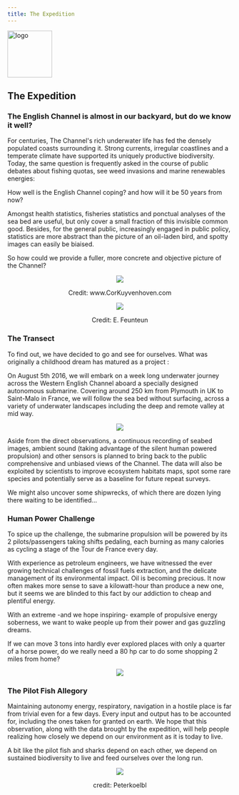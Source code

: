 ```yaml
---
title: The Expedition
---
```


<div class="row">
<div class="span1.5">

<img
 style="border: 0px solid ; width: 100px; height: 105px;"
 alt="logo" src="/images/LogoENL.gif">

</div>

<div class="span10.5">
<h2>The Expedition</h2>
</div>

</div>

### The English Channel is almost in our backyard, but do we know it well?

For centuries, The Channel's rich underwater life has fed the densely populated coasts surrounding it. 
Strong currents, irregular coastlines and a temperate climate 
have supported its uniquely productive biodiversity. 
Today, the same question is frequently asked in the course of public debates 
about fishing quotas, see weed invasions and marine renewables energies:

How well is the English Channel coping? and how will it be 50 years from now?

Amongst health statistics, fisheries statistics and ponctual analyses of the sea bed are useful, 
but only cover a small fraction of this invisible common good. 
Besides, for the general public, increasingly engaged in public policy,
statistics are more abstract than the picture of an oil-laden bird, 
and spotty images can easily be biaised.

So how could we provide a fuller, more concrete and objective picture of the Channel?

<div style="text-align: center;">

![](/images/Cor-Kuyvenhoven-3046.jpg)
<p>Credit: www.CorKuyvenhoven.com</p>

![](/images/DSC_6277.jpg)
<p>Credit: E. Feunteun</p>

</div>

### The Transect

To find out, we have decided to go and see for ourselves. What was originally a childhood dream has matured as a project :

On August 5th 2016, we will embark on a week long underwater journey across the Western English Channel
aboard a specially designed autonomous submarine. 
Covering around 250 km from Plymouth in UK to Saint-Malo in France, 
we will follow the sea bed without surfacing, 
across a variety of underwater landscapes including the deep and remote valley at mid way.

<div style="text-align: center;">

![](/images/Route.jpg)

</div>

Aside from the direct observations, a continuous recording of seabed images, 
ambient sound (taking advantage of the silent human powered propulsion) and other sensors is planned
to bring back to the public comprehensive and unbiased views of the Channel. 
The data will also be exploited by scientists to improve ecosystem habitats maps, 
spot some rare species and potentially serve as a baseline for future repeat surveys.

We might also uncover some shipwrecks, 
of which there are dozen lying there waiting to be identified...


### Human Power Challenge

To spice up the challenge,
the submarine propulsion will be powered by its 2 pilots/passengers taking shifts pedaling, 
each burning as many calories as cycling a stage of the Tour de France every day. 

With experience as petroleum engineers,
we have witnessed the ever growing technical challenges of fossil fuels extraction, 
and the delicate management of its environmental impact.
Oil is becoming precious. It now often makes more sense to save a kilowatt-hour than produce a new one, 
but it seems we are blinded to this fact by our addiction to cheap and plentiful energy.

With an extreme -and we hope inspiring- example of propulsive energy soberness, 
we want to wake people up from their power and gas guzzling dreams.

If we can move 3 tons into hardly ever explored places with only a quarter of a horse power, 
do we really need a 80 hp car to do some shopping 2 miles from home?

<div style="text-align: center;">

![](/images/pedalageS.jpg)

</div>

### The Pilot Fish Allegory

Maintaining autonomy energy, respiratory, navigation in a hostile place is far from trivial
even for a few days. Every input and output has to be accounted for, 
including the ones taken for granted on earth.
We hope that this observation, along with the data brought by the expedition, 
will help people realizing how closely we depend on our environment as it is today to live. 

A bit like the pilot fish and sharks depend on each other, 
we depend on sustained biodiversity to live and feed ourselves over the long run.

<div style="text-align: center;">

![](/images/pilot-fish.jpg)
<p>credit: Peterkoelbl</p>

</div>
